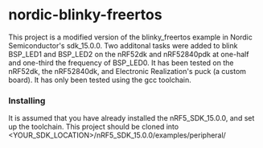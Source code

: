 # nordic-blinky-freertos

This project is a modified version of the blinky_freertos example in Nordic Semiconductor's sdk_15.0.0. Two additonal 
tasks were added to blink BSP_LED1 and BSP_LED2 on the nRF52dk and nRF52840pdk at one-half and one-third the frequency of
BSP_LED0. It has been tested on the nRF52dk, the nRF52840dk, and Electronic Realization's puck (a custom board).
It has only been tested using the gcc toolchain.

### Installing
It is assumed that you have already installed the nRF5_SDK_15.0.0, and set up the toolchain.
This project should be cloned into <YOUR_SDK_LOCATION>/nRF5_SDK_15.0.0/examples/peripheral/
